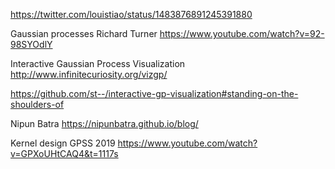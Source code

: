 
https://twitter.com/louistiao/status/1483876891245391880

Gaussian processes Richard Turner
https://www.youtube.com/watch?v=92-98SYOdlY

Interactive Gaussian Process Visualization
http://www.infinitecuriosity.org/vizgp/

https://github.com/st--/interactive-gp-visualization#standing-on-the-shoulders-of

Nipun Batra
https://nipunbatra.github.io/blog/

Kernel design GPSS 2019
https://www.youtube.com/watch?v=GPXoUHtCAQ4&t=1117s

